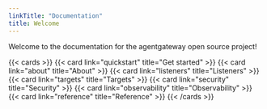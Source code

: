 ```yaml
---
linkTitle: "Documentation"
title: Welcome
---
```


Welcome to the documentation for the agentgateway open source project! 

{{< cards >}}
  {{< card link="quickstart" title="Get started" >}}
  {{< card link="about" title="About" >}}
  {{< card link="listeners" title="Listeners" >}}
  {{< card link="targets" title="Targets" >}}
  {{< card link="security" title="Security" >}}
  {{< card link="observability" title="Observability" >}}
  {{< card link="reference" title="Reference" >}}
{{< /cards >}}